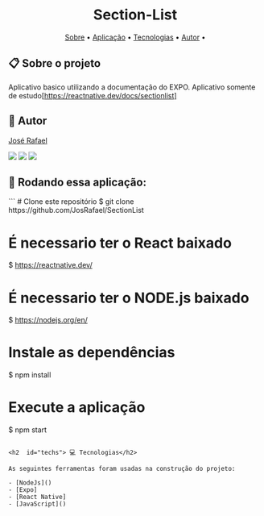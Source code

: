 <h1  align="center">  Section-List</h1>

<p  align="center"> <a  href="#sobre">Sobre</a> • <a  href="#aplicacao">Aplicação</a> • <a  href="#techs">Tecnologias</a> • <a  href="#autor">Autor</a> • </p>

<h2  id="sobre"> 📋 Sobre o projeto</h2>

Aplicativo basico utilizando a documentação do EXPO. Aplicativo somente de estudo[https://reactnative.dev/docs/sectionlist]

<h2 id="autor"> 🦸 Autor</h2>

[José Rafael](https://github.com/JosRafael)
<div> 
  <a href="https://instagram.com/jrafael123_" target="_blank"><img src="https://img.shields.io/badge/-Instagram-%23E4405F?style=for-the-badge&logo=instagram&logoColor=white" target="_blank"></a>
 	<a href="https://www.twitch.tv/rafaz1n123" target="_blank"><img src="https://img.shields.io/badge/Twitch-9146FF?style=for-the-badge&logo=twitch&logoColor=white" target="_blank"></a>
  <a href = "mailto:rafaelmatiashue@gmail.com"><img src="https://img.shields.io/badge/-Gmail-%23333?style=for-the-badge&logo=gmail&logoColor=white" target="_blank"></a>



<h2 id="aplicacao"> 🎲  Rodando essa aplicação: </h2>
```
# Clone este repositório
$ git clone https://github.com/JosRafael/SectionList

# É necessario ter o React baixado
$ https://reactnative.dev/

# É necessario ter o NODE.js baixado
$ https://nodejs.org/en/

# Instale as dependências
$ npm install

# Execute a aplicação
$ npm start
```

<h2  id="techs"> 💻 Tecnologias</h2>

As seguintes ferramentas foram usadas na construção do projeto:

- [NodeJs]()
- [Expo]
- [React Native]
- [JavaScript]()
